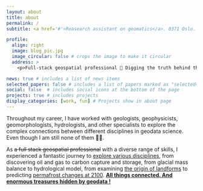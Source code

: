 ```yaml
---
layout: about
title: about
permalink: /
subtitle: <a href='#'>Reasearch assistant on geomatics</a>. 0371 Oslo.

profile:
  align: right
  image: blog_pic.jpg
  image_circular: false # crops the image to make it circular
  address: >
    <p>Full-stack geospatial professional 🎯 Digging the truth behind the geodata</p>

news: true # includes a list of news items
selected_papers: false # includes a list of papers marked as "selected={true}"
social: false  # includes social icons at the bottom of the page
projects: true # includes projects
display_categories: [work, fun] # Projects show in about page
---
```


Throughout my career, I have worked with geologists, geophysicists, geomorphologists, hydrologists, and other specialists to explore the complex connections between different disciplines in geodata science. Even though I am still none of them 🤷‍♂️. 

As ~~a full stack geospatial professional~~ with a diverse range of skills, I experienced a fantastic journey to [explore various disciplines](https://geo.w.uib.no/files/2020/01/Poster-The-Geological-Society-Geoscience-for-the-future-scaled.jpg), from discovering oil and gas to carbon capture and storage, from glacial mass balance to hydrological model, from examining [the origin of landforms](https://zhihaol.eu.org/blog/2022/Quaternary-geomorphology-of-Norway/) to predicting [permafrost changes at 2100](https://zhihaol.eu.org/blog/2022/permafrost-extent/). [**All things connected. And enormous treasures hidden by geodata !**](https://i.imgur.com/RLuAtrB.png)

